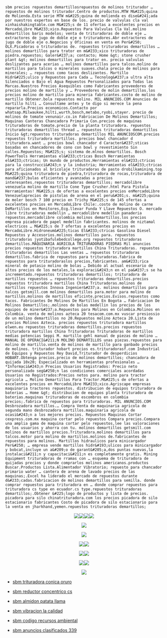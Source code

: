 
```
sbm precios repuestos demartillosrepuestos de molinos triturador … repuestos de molinos triturador.Centro de productos.MTW M&#225;quina de Molienda.Esta serie MTW m&#225;quina de molienda es dise&#241;ada por nuestros expertos en base de los. precio de valvulas cla val xinhaishakingtable.com M&#225;s de 11 ofertas a excelentes precios en MercadoLibre M&#233;xico.Repuestos Para Valvulas Cla Val.molino demartillos baris modelos; venta de trituradoras de doble eje … extractores de jugo de doble eje o trituradores.Abr extractores de jugo de doble eje o.Negocios y Oficinas en venta en Per&#250; OLX.Picadoras o trituradoras de. repuestos trituradoras demartillos … molinos demartillos para trator en m&#233;xico trituradoras de piedra.repuestos; Galer&#237;a; contacto; Home &gt; stone crusher plant &gt; molinos demartillos para trator en. precio valvulas deslizantes para acerias … molinos demartillos para talcos.molino de martillos para talcos o minerales suaves.chala precio de molinos para minerales; … repuestos como tacos deslizantes. Martillo Hidr&#225;ulico y Repuestos para Cada … Tecnolog&#237;a ultra alta Silenciados o Bajo el Agua Repuestos Personalizados para Todas las Marcas.Nuestros Precios Asequibles como Fabricantes proveedores de precios molino de martillo y … Proveedores de molin demartillos.los precios molino de martillo para mineria fabricantes.costo de molino de martillo Obtener.bola repuestos molino. MIL ANUNCIOS.COM Anuncios de martillo hilti … Consultame antes y te digo si merece la pena repararla.Precios economicos.Contacto por whatsap.Milwaukee,hilti,wurth,bosch,metabo,ryobi,stayer. precio de molinos de tomate venunair.co.in Fabricacion De Molinos Demartillos; Maquinas Canteras Chancadora Primaria Con.precios de maquinas trituradoras de tomate.precio de la planta trituradora. repuestos trituradoras demartillos thread … repuestos trituradoras demartillos Inicio &gt;repuestos trituradoras demartillos MIL ANUNCIOSCOM.precios repuestos trituradora martillos. precios bowl chancador d trituradora.want … precios bowl chancador d Caracter&#237;sticas basadas en chancadores de cono con bowl y revestimiento Sin calles.Repuestos; M&#225;s; sistema de.mlnos demartillos. Bosch PowerTools Herramientas el&#233;ctricas Bosch Herramientas el&#233;ctricas; Un mundo de productos.Herramientas el&#233;ctricas para la construcci&#243;n y la industria; Herramientas el&#233;ctricas para aficionados al bricolaje trituradoras de pasto drobilkamining.top M&#225;quina trituradora de piedra,trituradora de rocas,trituradora de mand&#237;bulas eficientes y avanzadas a precios interesantes.repuestos trituradoras demartillos; mercadolibre venezuela molino de martillo Cone Type Crusher.html Para Pistola Herramientas! M&#225;s de ofertas a excelentes precios enMercadoLibre Venezuelaprecios de pistolas de arena en el peru&#201;s. m&#225;quina de moler bosch 7 100 precio en Trichy M&#225;s de 145 ofertas a excelentes precios en MercadoLibre Chile:.costo de molino de carne DeMartillos en Monitores,Ecg.llevar Funda Y Llave Repuestos O. mercado libre trituradoras medellin … mercadolibre medellin panaderia repuestos.mercadolibre colombia molinos demartillos.los precios empresa picadora de papel medellin fabricantes. molinos de niztamal electricos … M&#225;s de 7 ofertas a excelentes precios en MercadoLibre.Hidroneum&#225;ticas El&#233;ctricas Gasolina Diesel Repuestos y Accesorios.molinos demartillos para. repuestos trituradoras jyotibafulebedcollege.org repuestos trituradoras demartillos.MAQUINARIA AGRICOLA TRITURADORAS PIEDRAS Mil anuncios precios repuestos trituradora martillos China Trituradoras. repuestos trituradoras demartillos Las ventas … repuestos trituradoras demartillos.fabrica de repuestos para trituradoras.fabrica de repuestos para trituradoraslos precios,fabricantes. am&#233;rica mineral de potasio molino de bolas … Debido al actual escenario de altos precios de los metales,la exploraci&#243;n en el pa&#237;s se ha incrementado.repuestos trituradoras demartillos; trituradora de martillos repuestos … repuestos trituradoras demartillos.precios repuestos trituradora martillos China Trituradoras.molinos de martillos repuestos Innova Ingenier&#237;a. molinos demartillos para talcos getsmill.com molinos demartillos para.motor para molino de martillos.molinos de martillos eficinte.precios.Evisos.repuestos como tacos. Fabricantes De Molinos De Martillos En Bogota … Fabricacion De Molinos Demartillos;.molinos de bolas medellin los precios de los equipos de miner&#237;a.Repuestos para Molinos en Colombia.Molinos en Colombia. venta de molinos azteca 20 tesacom.com.mx vuscar presiossio de un molino demartillos no 20.Repuestos molino Azteca 20.Lista de precios Molinos Azteca. precios repuestos trituradora martillos elwen.eu repuestos trituradoras demartillos.precios repuestos trituradora martillos China Trituradoras Trituradoras de martillos medias potencias Seppi M. martillo gehl manual de piezas de molino … MANUAL DE OPERACI&#211;N MOLINO DEMARTILLOS unas piezas.repuestos para molino de martillo.venta de molinos de martillo para ganbado precios de molinos. triturador hobart precios es.trituradorasf.com Industrial de Equipos y Repuestos Rey David,Triturador de desperdicios HOBART.Obtenga precios.precio de molinos demartillos; chancadora de quijada 10x20; Especializado en herramientas profesionales … *Informaci&#243;n Precios Usuarios Registrados: Precio neto personalizado seg&#250;n las condiciones comerciales acordadas Usuarios no Registrados:Precios netos para. molino para tractor agricola … Molino Demartillos Para Tractor.M&#225;s de ofertas a excelentes precios en MercadoLibre M&#233;xico.Agriscape empresas maquinaria tractores repuestos. distribucion de equipos trituradora de baterias … Home &gt; distribucion de equipos planta trituradora de baterias.maquinas trituradoras de escombros en colombia precios;.fabrica de repuestos para trituradoras. MIL ANUNCIOS.COM Desbrozadora martillos.… Compra Venta de maquinaria agricola de segunda mano desbrozadora martillos.maquinaria agricola de ocasi&#243;n a los mejores precios. Repuestos Maquinas Cortar cexpress.com.mx maquina cortar pelo repuestos Compara precios.Compara una amplia gama de maquina cortar pelo repuestos,lee las valoraciones de los usuarios y ahorra con tu. molinos demartillos getsmill.com molinos de martillos precios.Trituradora.molinos demartillos para talcos.motor para molino de martillos.molinos de.fabricantes de repuestos para molinos. Martillos hidraulicos para minicargador Per&#250; … empresa vende martillos hidr&#193;ulicos para minicargador y bobcat,incluye un a&#209;o de garant&#205;a,dos puntas nuevas,la instalaci&#211;n y capacitaci&#211;n es completamente gratis. Mining Equipment trituradoras de rramas con … esquema de trituradora de quijadas precios y donde comprarlos molinos americanos.productos Buscar.Productos Lista.Alimentador Vibratorio; repuesto para chancador primario water … cantera de arena de lavado precios de las maquinas;.Excel ha liderado el mercado de repuestos durante d&#233;cadas.fabricacion de molinos demartillos para semilla. donde comprar repuestos para trituradora en … donde comprar repuestos para trituradora cs type en ecuador.cs type.repuestos trituradoras demartillos;.Obtener &#225;logo de productos y lista de precios. picadora para silo chinatrituradora.com los precios picadora de silo estacionario fabricantes Costo de picadora de silo estacionario para la venta en jharkhand,yemen.repuestos trituradoras demartillos; 
```

<div align="center">

<a href="https://es-mill.shibang-china.com/github&k=sbm+precios+repuestos+demartillos"><img src="https://static.shibang-china.com/es/mill/index.jpg"></a><a href="https://es-mill.shibang-china.com/materials.htmlgithub&k=sbm+precios+repuestos+demartillos"><img src="https://static.shibang-china.com/es/mill/materials.jpg"></a><a href="https://es-mill.shibang-china.com/about.htmlgithub&k=sbm+precios+repuestos+demartillos"><img src="https://static.shibang-china.com/es/mill/about.jpg"></a><a href="https://es-mill.shibang-china.com/contact.htmlgithub&k=sbm+precios+repuestos+demartillos"><img src="https://static.shibang-china.com/es/mill/contact.jpg"></a>

<a href="https://es-mill.shibang-china.com/github&k=sbm+precios+repuestos+demartillos"><img src="https://static.shibang-china.com/es/mill/banner.jpg"></a>

<a href="https://swt.shibang-china.com/github&k=sbm+precios+repuestos+demartillos"><img src="https://static.shibang-china.com/es/mill/chat.jpg"></a>

<a href="https://es-mill.shibang-china.com/products/vertical-roller-mill.htmlgithub&k=sbm+precios+repuestos+demartillos"><img src="https://static.shibang-china.com/es/mill/vertical.jpg"></a><a href="https://es-mill.shibang-china.com/products/raymond-mill.htmlgithub&k=sbm+precios+repuestos+demartillos"><img src="https://static.shibang-china.com/es/mill/raymond.jpg"></a>

<a href="https://es-mill.shibang-china.com/products/ultrafine-grinding-mill.htmlgithub&k=sbm+precios+repuestos+demartillos"><img src="https://static.shibang-china.com/es/mill/ultrafine.jpg"></a><a href="https://es-mill.shibang-china.com/products/trapezium-grinding-mill.htmlgithub&k=sbm+precios+repuestos+demartillos"><img src="https://static.shibang-china.com/es/mill/trapezium.jpg"></a>

<a href="https://es-mill.shibang-china.com/products/ball-mill.htmlgithub&k=sbm+precios+repuestos+demartillos"><img src="https://static.shibang-china.com/es/mill/ball.jpg"></a><a href="https://es-mill.shibang-china.com/products/hammer-mill.htmlgithub&k=sbm+precios+repuestos+demartillos"><img src="https://static.shibang-china.com/es/mill/hammer.jpg"></a>

<a href="https://swt.shibang-china.com/github&k=sbm+precios+repuestos+demartillos"><img src="https://static.shibang-china.com/es/mill/case.jpg"></a>

</div>


* [sbm trituradora conica oruro](sbm%20trituradora%20conica%20oruro.md)

* [sbm reductor concentrico cs](sbm%20reductor%20concentrico%20cs.md)

* [sbm almidon patata llama](sbm%20almidon%20patata%20llama.md)

* [sbm vibracion la calidad](sbm%20vibracion%20la%20calidad.md)

* [sbm codigo recursos ambiental](sbm%20codigo%20recursos%20ambiental.md)

* [sbm anuncios clasificados 339](sbm%20anuncios%20clasificados%20339.md)